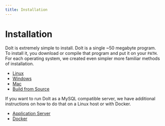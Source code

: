 ```yaml
---
title: Installation
---
```


# Installation

Dolt is extremely simple to install. Dolt is a single ~50 megabyte program. To install it, you download or compile that program and put it on your `PATH`. For each operating system, we created even simpler more familiar methods of installation.

* [Linux](introduction/installation/linux.md)
* [Windows](introduction/installation/windows.md)
* [Mac](introduction/installation/mac.md)
* [Build from Source](introduction/installation/source.md)

If you want to run Dolt as a MySQL compatible server, we have additional instructions on how to do that on a Linux host or with Docker.

* [Application Server](ntroduction/installation/application-server.md)
* [Docker](ntroduction/installation/docker.md)